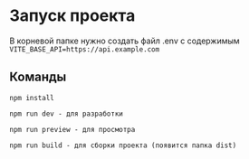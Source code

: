 # Запуск проекта
В корневой папке нужно создать файл .env с содержимым `VITE_BASE_API=https://api.example.com`
## Команды
```
npm install
```
```
npm run dev - для разработки
```
```
npm run preview - для просмотра
```
```
npm run build - для сборки проекта (появится папка dist)
```

